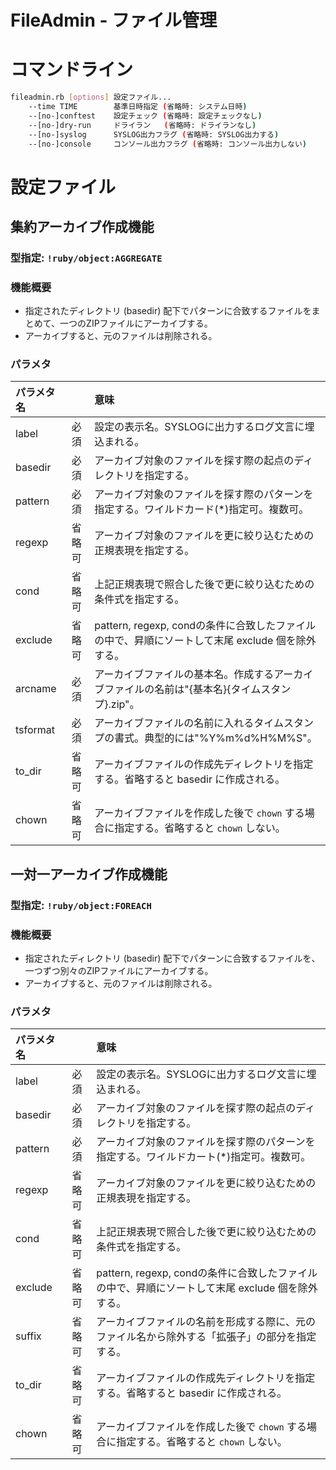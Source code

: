 FileAdmin - ファイル管理
========================

# コマンドライン
```bash
fileadmin.rb [options] 設定ファイル...
    --time TIME        基準日時指定 (省略時: システム日時)
    --[no-]conftest    設定チェック (省略時: 設定チェックなし)
    --[no-]dry-run     ドライラン   (省略時: ドライランなし)
    --[no-]syslog      SYSLOG出力フラグ (省略時: SYSLOG出力する)
    --[no-]console     コンソール出力フラグ (省略時: コンソール出力しない)
```

# 設定ファイル
## 集約アーカイブ作成機能
### 型指定: `!ruby/object:AGGREGATE`

### 機能概要
*	指定されたディレクトリ (basedir) 配下でパターンに合致するファイルをまとめて、一つのZIPファイルにアーカイブする。
*	アーカイブすると、元のファイルは削除される。

### パラメタ
|パラメタ名|     | 意味
|:-------|:----:|:---
|label   |必須  | 設定の表示名。SYSLOGに出力するログ文言に埋込まれる。
|basedir |必須  | アーカイブ対象のファイルを探す際の起点のディレクトリを指定する。
|pattern |必須  | アーカイブ対象のファイルを探す際のパターンを指定する。ワイルドカード(*)指定可。複数可。
|regexp  |省略可| アーカイブ対象のファイルを更に絞り込むための正規表現を指定する。
|cond    |省略可| 上記正規表現で照合した後で更に絞り込むための条件式を指定する。
|exclude |省略可| pattern, regexp, condの条件に合致したファイルの中で、昇順にソートして末尾 exclude 個を除外する。
|arcname |必須  | アーカイブファイルの基本名。作成するアーカイブファイルの名前は"{基本名}{タイムスタンプ}.zip"。
|tsformat|必須  | アーカイブファイルの名前に入れるタイムスタンプの書式。典型的には"%Y%m%d%H%M%S"。
|to_dir  |省略可| アーカイブファイルの作成先ディレクトリを指定する。省略すると basedir に作成される。
|chown   |省略可| アーカイブファイルを作成した後で `chown` する場合に指定する。省略すると `chown` しない。

## 一対一アーカイブ作成機能
### 型指定: `!ruby/object:FOREACH`

### 機能概要
*	指定されたディレクトリ (basedir) 配下でパターンに合致するファイルを、一つずつ別々のZIPファイルにアーカイブする。
*	アーカイブすると、元のファイルは削除される。

### パラメタ
|パラメタ名|      | 意味
|:-------|:----:|:---
|label   |必須  | 設定の表示名。SYSLOGに出力するログ文言に埋込まれる。
|basedir |必須  | アーカイブ対象のファイルを探す際の起点のディレクトリを指定する。
|pattern |必須  | アーカイブ対象のファイルを探す際のパターンを指定する。ワイルドカート(*)指定可。複数可。
|regexp  |省略可| アーカイブ対象のファイルを更に絞り込むための正規表現を指定する。
|cond    |省略可| 上記正規表現で照合した後で更に絞り込むための条件式を指定する。
|exclude |省略可| pattern, regexp, condの条件に合致したファイルの中で、昇順にソートして末尾 exclude 個を除外する。
|suffix  |省略可| アーカイブファイルの名前を形成する際に、元のファイル名から除外する「拡張子」の部分を指定する。
|to_dir  |省略可| アーカイブファイルの作成先ディレクトリを指定する。省略すると basedir に作成される。
|chown   |省略可| アーカイブファイルを作成した後で `chown` する場合に指定する。省略すると `chown` しない。

